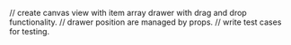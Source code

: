 // create canvas view with item array drawer with drag and drop functionality.
// drawer position are managed by props.
// write test cases for testing.